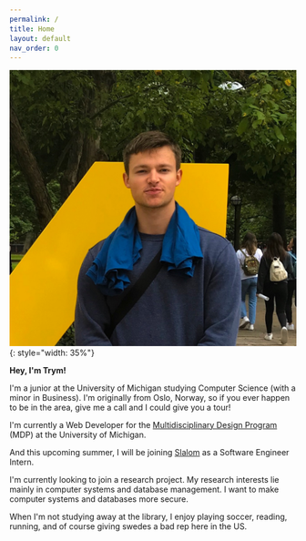 ```yaml
---
permalink: /
title: Home
layout: default
nav_order: 0
---
```


![Image](/assets/images/trym.png){: style="width: 35%"}

**Hey, I'm Trym!**

I'm a junior at the University of Michigan studying Computer Science (with a minor in Business). I'm originally from Oslo, Norway, so if you ever happen to be in the area, give me a call and I could give you a tour!
<!-- ever have any questions about vikings, fjords, fishing, or how to get a universal health-care system, I'm sure I could be of service. -->

I'm currently a Web Developer for the [Multidisciplinary Design Program](https://mdp.engin.umich.edu/) (MDP) at the University of Michigan. 
<!-- I've been there for a little over two years now, and it's been a great experience working with so many talented people. -->
And this upcoming summer, I will be joining [Slalom](https://www.slalom.com/) as a Software Engineer Intern. 

I'm currently looking to join a research project. My research interests lie mainly in computer systems and database management. I want to make computer systems and databases more secure.

When I'm not studying away at the library, I enjoy playing soccer, reading, running, and of course giving swedes a bad rep here in the US.
